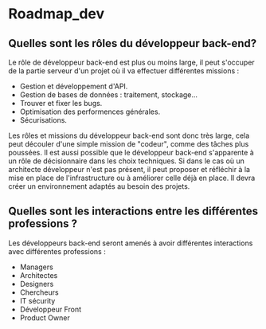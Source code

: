 # Roadmap_dev


## Quelles sont les rôles du développeur back-end?

Le rôle de développeur back-end est plus ou moins large, il peut s'occuper de la partie serveur d'un projet où il va effectuer différentes missions : 

- Gestion et développement d'API.
- Gestion de bases de données : traitement, stockage...
- Trouver et fixer les bugs.
- Optimisation des performences générales.
- Sécurisations.

Les rôles et missions du développeur back-end sont donc très large, cela peut découler d'une simple mission de "codeur", comme des tâches plus poussées.
Il est aussi possible que le développeur back-end s'apparente à un rôle de décisionnaire dans les choix techniques.
Si dans le cas où un architecte développeur n'est pas présent, il peut proposer et réfléchir à la mise en place de l'infrastructure ou à améliorer celle déjà en place. Il devra créer un environnement adaptés au besoin des projets.

## Quelles sont les interactions entre les différentes professions ?

Les développeurs back-end seront amenés à avoir différentes interactions avec différentes professions : 

- Managers
- Architectes
- Designers
- Chercheurs
- IT sécurity
- Développeur Front
- Product Owner
